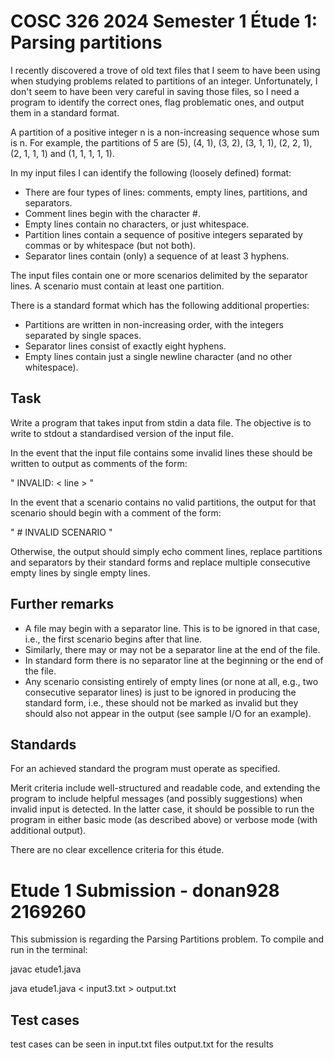 # COSC 326 2024 Semester 1 Étude 1: Parsing partitions

I recently discovered a trove of old text files that I seem to have been using when studying problems related to partitions of an integer. Unfortunately, I don't seem to have been very careful in saving those files, so I need a program to identify the correct ones, flag problematic ones, and output them in a standard format.

A partition of a positive integer n is a non-increasing sequence whose sum is n. For example, the partitions of 5 are (5), (4, 1), (3, 2), (3, 1, 1), (2, 2, 1), (2, 1, 1, 1) and (1, 1, 1, 1, 1).

In my input files I can identify the following (loosely defined) format:

- There are four types of lines: comments, empty lines, partitions, and separators.
- Comment lines begin with the character #.
- Empty lines contain no characters, or just whitespace.
- Partition lines contain a sequence of positive integers separated by commas or by whitespace (but not both).
- Separator lines contain (only) a sequence of at least 3 hyphens.

The input files contain one or more scenarios delimited by the separator lines. A scenario must contain at least one partition.

There is a standard format which has the following additional properties:

- Partitions are written in non-increasing order, with the integers separated by single spaces.
- Separator lines consist of exactly eight hyphens.
- Empty lines contain just a single newline character (and no other whitespace).

## Task

Write a program that takes input from stdin a data file. The objective is to write to stdout a standardised version of the input file.

In the event that the input file contains some invalid lines these should be written to output as comments of the form:

" INVALID: < line > "

In the event that a scenario contains no valid partitions, the output for that scenario should begin with a comment of the form:

" # INVALID SCENARIO "

Otherwise, the output should simply echo comment lines, replace partitions and separators by their standard forms and replace multiple consecutive empty lines by single empty lines.

## Further remarks

- A file may begin with a separator line. This is to be ignored in that case, i.e., the first scenario begins after that line.
- Similarly, there may or may not be a separator line at the end of the file.
- In standard form there is no separator line at the beginning or the end of the file.
- Any scenario consisting entirely of empty lines (or none at all, e.g., two consecutive separator lines) is just to be ignored in producing the standard form, i.e., these should not be marked as invalid but they should also not appear in the output (see sample I/O for an example).

## Standards

For an achieved standard the program must operate as specified.

Merit criteria include well-structured and readable code, and extending the program to include helpful messages (and possibly suggestions) when invalid input is detected. In the latter case, it should be possible to run the program in either basic mode (as described above) or verbose mode (with additional output).

There are no clear excellence criteria for this étude.


# Etude 1 Submission - donan928 2169260

This submission is regarding the Parsing Partitions problem.
To compile and run in the terminal:

javac etude1.java

java etude1.java < input3.txt > output.txt

## Test cases

test cases can be seen in input.txt files output.txt for the results




